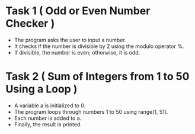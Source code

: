 # Task 1 ( Odd or Even Number Checker )
- The program asks the user to input a number.
- It checks if the number is divisible by 2 using the modulo operator %.
- If divisible, the number is even; otherwise, it is odd.

# Task 2 ( Sum of Integers from 1 to 50 Using a Loop )
- A variable a is initialized to 0.
- The program loops through numbers 1 to 50 using range(1, 51).
- Each number is added to a.
- Finally, the result is printed.
